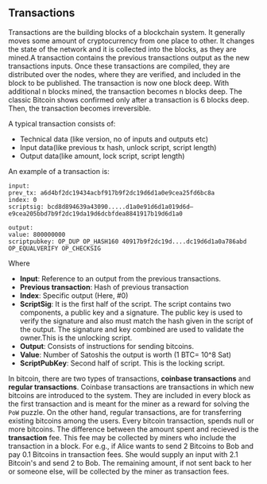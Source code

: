 ## Transactions

Transactions are the building blocks of a blockchain system.
It generally moves some amount of cryptocurrency from one place to other. It changes the state of the network and it is collected into the blocks, as they are mined.A transaction contains the previous transactions output as the new transactions inputs. 
Once these transactions are compiled, they are distributed over the nodes, where they are verified,
and included in the block to be published. The transaction is now one block deep. With additional n blocks mined, the transaction becomes n blocks deep. The classic Bitcoin shows confirmed only after a transaction is 6 blocks deep. Then, the transaction becomes irreversible.

A typical transaction consists of:
*	Technical data (like version, no of inputs and outputs etc)
*	Input data(like previous tx hash, unlock script, script length)
*	Output data(like amount, lock script, script length)


 An example of a transaction is: 
```
input:
prev_tx: a6d4bf2dc19434acbf917b9f2dc19d6d1a0e9cea25fd6bc8a
index: 0
scriptsig: bcd8d894639a43090.....d1a0e91d6d1a019d6d–e9cea205bbd7b9f2dc19da19d6dcbfdea8841917b19d6d1a0

output:
value: 800000000
scriptpubkey: OP_DUP OP_HASH160 40917b9f2dc19d....dc19d6d1a0a786abd OP_EQUALVERIFY OP_CHECKSIG
```
Where
* **Input**: Reference to an output from the previous transactions.
* **Previous transaction**: Hash of previous transaction
* **Index**: Specific output (Here, #0)
* **ScriptSig**: It is the first half of the script. The script contains two components, a public key and a signature. The public key is used to verify the signature and also must match the hash given in the script of the output. The signature and key combined are used to validate the owner.This is the unlocking script.
* **Output**: Consists of instructions for sending bitcoins.
* **Value**: Number of Satoshis the output is worth (1 BTC= 10\^8 Sat)
* **ScriptPubKey**: Second half of script. This is the locking script.

In bitcoin, there are two types of transactions, **coinbase transactions** and **regular transactions**. Coinbase transactions are transactions in which new bitcoins are introduced to the system. They are included in every block as the first transaction and is meant for the miner as a reward for solving the ```PoW``` puzzle. On the other hand, regular transactions, are for transferring existing bitcoins among the users.
Every bitcoin transaction, spends null or more bitcoins. The difference between the amount spent and recieved is the **transaction** fee. This fee may be collected by miners who include the transaction in a block. For e.g., if Alice wants to send 2 Bitcoins to Bob and pay 0.1 Bitcoins in transaction fees. She would supply an input with 2.1 Bitcoin's and send 2 to Bob. The remaining amount, if not sent back to her or someone else, will be collected by the miner as transaction fees.


